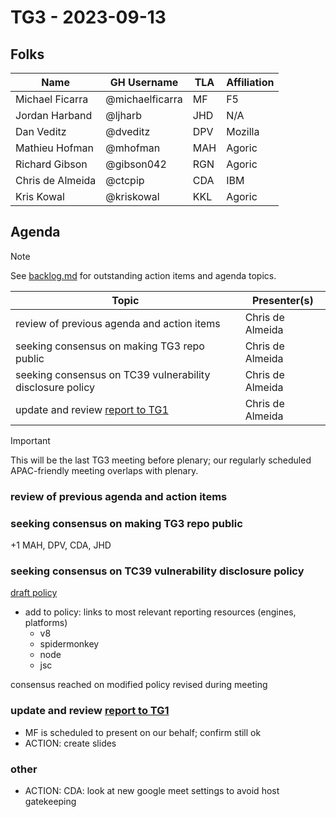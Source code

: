 # TG3 - 2023-09-13

## Folks

| Name             | GH Username     | TLA | Affiliation |
| ---------------- | --------------- | --- | ----------- |
| Michael Ficarra  | @michaelficarra | MF  | F5          |
| Jordan Harband   | @ljharb         | JHD | N/A         |
| Dan Veditz       | @dveditz        | DPV | Mozilla     |
| Mathieu Hofman   | @mhofman        | MAH | Agoric      |
| Richard Gibson   | @gibson042      | RGN | Agoric      |
| Chris de Almeida | @ctcpip         | CDA | IBM         |
| Kris Kowal       | @kriskowal      | KKL | Agoric      |

## Agenda

> [!NOTE]
> See [backlog.md](/meetings/agendas/backlog.md) for outstanding action items and agenda topics.

| Topic                                                     | Presenter(s)     |
| --------------------------------------------------------- | ---------------- |
| review of previous agenda and action items                | Chris de Almeida |
| seeking consensus on making TG3 repo public               | Chris de Almeida |
| seeking consensus on TC39 vulnerability disclosure policy | Chris de Almeida |
| update and review [report to TG1](/reports/2023/09.md)    | Chris de Almeida |

> [!IMPORTANT]
> This will be the last TG3 meeting before plenary; our regularly scheduled APAC-friendly meeting overlaps with plenary.

### review of previous agenda and action items

### seeking consensus on making TG3 repo public

+1 MAH, DPV, CDA, JHD

### seeking consensus on TC39 vulnerability disclosure policy

[draft policy](/docs/draft-SECURITY.md)

- add to policy: links to most relevant reporting resources (engines, platforms)
  - v8
  - spidermonkey
  - node
  - jsc

consensus reached on modified policy revised during meeting

### update and review [report to TG1](/reports/2023/09.md)

- MF is scheduled to present on our behalf; confirm still ok
- ACTION: create slides

### other

- ACTION: CDA: look at new google meet settings to avoid host gatekeeping
